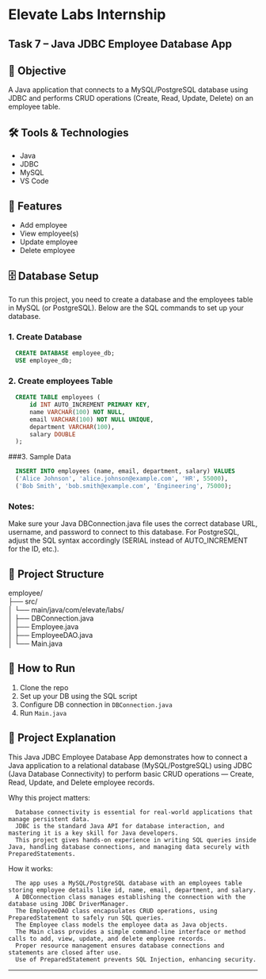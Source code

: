 # Elevate Labs Internship
## Task 7 – Java JDBC Employee Database App

## 📌 Objective
A Java application that connects to a MySQL/PostgreSQL database using JDBC and performs CRUD operations (Create, Read, Update, Delete) on an employee table.

## 🛠️ Tools & Technologies
- Java
- JDBC
- MySQL
- VS Code

## 📂 Features
- Add employee
- View employee(s)
- Update employee
- Delete employee

## 🗄️ Database Setup
To run this project, you need to create a database and the employees table in MySQL (or PostgreSQL). Below are the SQL commands to set up your database.

### 1. Create Database
```sql
  CREATE DATABASE employee_db;
  USE employee_db;
```
### 2. Create employees Table
```sql
  CREATE TABLE employees (
      id INT AUTO_INCREMENT PRIMARY KEY,
      name VARCHAR(100) NOT NULL,
      email VARCHAR(100) NOT NULL UNIQUE,
      department VARCHAR(100),
      salary DOUBLE
  );

```
###3. Sample Data 
```sql
  INSERT INTO employees (name, email, department, salary) VALUES
  ('Alice Johnson', 'alice.johnson@example.com', 'HR', 55000),
  ('Bob Smith', 'bob.smith@example.com', 'Engineering', 75000);

```
### Notes:
Make sure your Java DBConnection.java file uses the correct database URL, username, and password to connect to this database.
For PostgreSQL, adjust the SQL syntax accordingly (SERIAL instead of AUTO_INCREMENT for the ID, etc.).

## 🧩 Project Structure
employee/<br>
├── src/<br>
│ └── main/java/com/elevate/labs/<br>
│ ├── DBConnection.java<br>
│ ├── Employee.java<br>
│ ├── EmployeeDAO.java<br>
│ └── Main.java<br>

## 🚀 How to Run
1. Clone the repo
2. Set up your DB using the SQL script
3. Configure DB connection in `DBConnection.java`
4. Run `Main.java`

## 📝 Project Explanation

  This Java JDBC Employee Database App demonstrates how to connect a Java application to a relational database (MySQL/PostgreSQL) using JDBC (Java Database Connectivity) to perform basic CRUD operations — Create, Read, Update, and Delete employee records.
 
  Why this project matters:
      
      Database connectivity is essential for real-world applications that manage persistent data.
      JDBC is the standard Java API for database interaction, and mastering it is a key skill for Java developers.
      This project gives hands-on experience in writing SQL queries inside Java, handling database connections, and managing data securely with PreparedStatements.
  
  How it works:
    
      The app uses a MySQL/PostgreSQL database with an employees table storing employee details like id, name, email, department, and salary.
      A DBConnection class manages establishing the connection with the database using JDBC DriverManager.
      The EmployeeDAO class encapsulates CRUD operations, using PreparedStatement to safely run SQL queries.
      The Employee class models the employee data as Java objects.
      The Main class provides a simple command-line interface or method calls to add, view, update, and delete employee records.
      Proper resource management ensures database connections and statements are closed after use.
      Use of PreparedStatement prevents SQL Injection, enhancing security.
---
